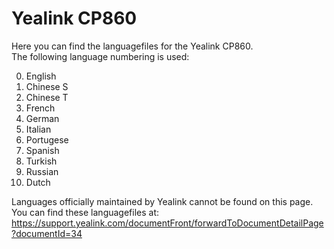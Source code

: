 # Yealink CP860

Here you can find the languagefiles for the Yealink CP860.  
The following language numbering is used:

000. English
001. Chinese S
002. Chinese T
003. French
004. German
005. Italian
007. Portugese
008. Spanish
009. Turkish
010. Russian
017. Dutch

Languages officially maintained by Yealink cannot be found on this page. You can find these languagefiles at: https://support.yealink.com/documentFront/forwardToDocumentDetailPage?documentId=34
